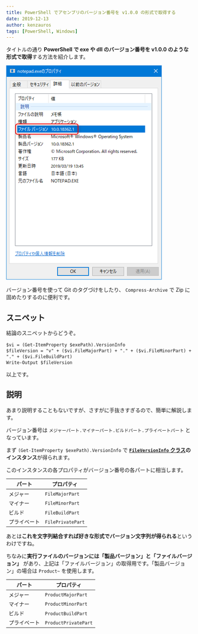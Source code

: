 ```yaml
---
title: PowerShell でアセンブリのバージョン番号を v1.0.0 の形式で取得する
date: 2019-12-13
author: kenzauros
tags: [PowerShell, Windows]
---
```


タイトルの通り **PowerShell で exe や dll のバージョン番号を v1.0.0 のような形式で取得**する方法を紹介します。

![](images/get-version-number-with-specified-format-in-powershell-1.png)

バージョン番号を使って Git のタグづけをしたり、 `Compress-Archive` で Zip に固めたりするのに便利です。

## スニペット

結論のスニペットからどうぞ。

```
$vi = (Get-ItemProperty $exePath).VersionInfo
$fileVersion = "v" + ($vi.FileMajorPart) + "." + ($vi.FileMinorPart) + "." + ($vi.FileBuildPart)
Write-Output $fileVersion
```

以上です。

## 説明

あまり説明することもないですが、さすがに手抜きすぎるので、簡単に解説します。

バージョン番号は `メジャーパート.マイナーパート.ビルドパート.プライベートパート` となっています。

まず `(Get-ItemProperty $exePath).VersionInfo` で **[`FileVersionInfo` クラス](https://docs.microsoft.com/ja-jp/dotnet/api/system.diagnostics.fileversioninfo?view=netframework-4.8)のインスタンス**が得られます。

このインスタンスの各プロパティがバージョン番号の各パートに相当します。

パート | プロパティ
--- | ---
メジャー | `FileMajorPart`
マイナー | `FileMinorPart`
ビルド | `FileBuildPart`
プライベート | `FilePrivatePart`

あとは**これを文字列結合すれば好きな形式でバージョン文字列が得られる**というわけですね。

ちなみに**実行ファイルのバージョンには「製品バージョン」と「ファイルバージョン」** があり、上記は「ファイルバージョン」の取得用です。「製品バージョン」の場合は `Product~` を使用します。


パート | プロパティ
--- | ---
メジャー | `ProductMajorPart`
マイナー | `ProductMinorPart`
ビルド | `ProductBuildPart`
プライベート | `ProductPrivatePart`

